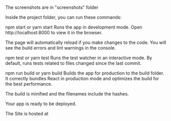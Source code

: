 The screenshots are in "screenshots" folder

Inside the project folder, you can run these commands:

npm start or yarn start
Runs the app in development mode.
Open http://localhost:8000 to view it in the browser.

The page will automatically reload if you make changes to the code.
You will see the build errors and lint warnings in the console.

npm test or yarn test
Runs the test watcher in an interactive mode.
By default, runs tests related to files changed since the last commit.

npm run build or yarn build
Builds the app for production to the build folder.
It correctly bundles React in production mode and optimizes the build for the best performance.

The build is minified and the filenames include the hashes.

Your app is ready to be deployed.

The Site is hosted at
